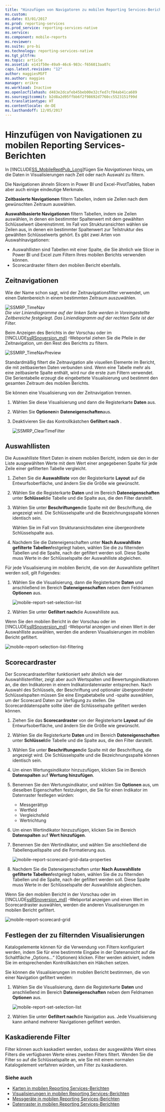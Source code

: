 ```yaml
---
title: "Hinzufügen von Navigatoren zu mobilen Reporting Services-Berichten | Microsoft-Dokumentation"
ms.custom: 
ms.date: 03/01/2017
ms.prod: reporting-services
ms.prod_service: reporting-services-native
ms.service: 
ms.component: mobile-reports
ms.reviewer: 
ms.suite: pro-bi
ms.technology: reporting-services-native
ms.tgt_pltfrm: 
ms.topic: article
ms.assetid: e141f50e-49a9-46c6-983c-f656013aa07c
caps.latest.revision: "12"
author: maggiesMSFT
ms.author: maggies
manager: erikre
ms.workload: Inactive
ms.openlocfilehash: d483e2dcafeb45beb00e32cfed7cf04ab41ca689
ms.sourcegitcommit: b2d8a2d95ffbb6f2f98692d7760cc5523151f99d
ms.translationtype: HT
ms.contentlocale: de-DE
ms.lasthandoff: 12/05/2017
---
```

# <a name="add-navigators-to-reporting-services-mobile-reports"></a>Hinzufügen von Navigationen zu mobilen Reporting Services-Berichten
In [!INCLUDE[SS_MobileReptPub_Long](../../includes/ss-mobilereptpub-long.md)]fügen Sie *Navigationen* hinzu, um die Daten in Visualisierungen nach Zeit oder nach Auswahl zu filtern. 

Die Navigationen ähneln Slicern in Power BI und Excel-PivotTables, haben aber auch einige eindeutige Merkmale.

**Zeitbasierte Navigationen** filtern Tabellen, indem sie Zeilen nach dem gewünschten Zeitraum auswählen. 

**Auswahlbasierte Navigationen** filtern Tabellen, indem sie Zeilen auswählen, in denen ein bestimmter Spaltenwert mit dem gewählten Schlüsselwert übereinstimmt. Im Fall von Strukturansichten wählen sie Zeilen aus, in denen ein bestimmter Spaltenwert zur Teilstruktur des gewählten Schlüsselwerts gehört. Es gibt zwei Arten von Auswahlnavigationen:
* Auswahllisten sind Tabellen mit einer Spalte, die Sie ähnlich wie Slicer in Power BI und Excel zum Filtern Ihres mobilen Berichts verwenden können.
* Scorecardraster filtern den mobilen Bericht ebenfalls. 
  
## <a name="time-navigators"></a>Zeitnavigationen   
  
Wie der Name schon sagt, wird der Zeitnavigationsfilter verwendet, um einen Datenbereich in einem bestimmten Zeitraum auszuwählen.   
  
![SSMRP_TimeNav](../../reporting-services/mobile-reports/media/ssmrp-timenav.png)  
*Die vier Liniendiagramme auf der linken Seite werden in Voreingestellte Zeitbereiche festgelegt. Das Liniendiagramm auf der rechten Seite ist der Filter.*  
  
Beim Anzeigen des Berichts in der Vorschau oder im [!INCLUDE[ssRSnoversion_md](../../includes/ssrsnoversion-md.md)] -Webportal ziehen Sie die Pfeile in der Zeitnavigation, um den Rest des Berichts zu filtern.  
  
![SSMRP_TimeNavPreview](../../reporting-services/mobile-reports/media/ssmrp-timenavpreview.png)  
  
Standardmäßig filtert die Zeitnavigation alle visuellen Elemente im Bericht, die mit zeitbasierten Daten verbunden sind. Wenn eine Tabelle mehr als eine zeitbasierte Spalte enthält, wird nur die erste zum Filtern verwendet. Die Serientabelle erzeugt die eingebettete Visualisierung und bestimmt den gesamten Zeitraum des mobilen Berichts.  
  
Sie können eine Visualisierung von der Zeitnavigation trennen.   
1. Wählen Sie diese Visualisierung und dann die Registerkarte **Daten** aus.  
2. Wählen Sie **Optionen**in **Dateneigenschaften**aus.  
3. Deaktivieren Sie das Kontrollkästchen **Gefiltert nach** .  
  
   ![SSMRP_ClearTimeFilter](../../reporting-services/mobile-reports/media/ssmrp-cleartimefilter.png)  
  
## <a name="selection-lists"></a>Auswahllisten   
  
Die Auswahlliste filtert Daten in einem mobilen Bericht, indem sie den in der Liste ausgewählten Werte mit dem Wert einer angegebenen Spalte für jede Zeile einer gefilterten Tabelle vergleicht. 

1. Ziehen Sie die **Auswahlliste** von der Registerkarte **Layout** auf die Entwurfsoberfläche, und ändern Sie die Größe wie gewünscht.

2. Wählen Sie die Registerkarte **Daten** und im Bereich **Dateneigenschaften** unter **Schlüssel**die Tabelle und die Spalte aus, die den Filter darstellt. 

3. Wählen Sie unter **Beschriftungen**die Spalte mit der Beschriftung, die angezeigt wird. Die Schlüsselspalte und die Bezeichnungsspalte können identisch sein.  
  
   Wählen Sie im Fall von Strukturansichtsdaten eine übergeordnete Schlüsselspalte aus.  
  
4. Nachdem Sie die Dateneigenschaften unter **Nach Auswahlliste gefilterte Tabellen**festgelegt haben, wählen Sie die zu filternden Tabellen und die Spalte, nach der gefiltert werden soll. Diese Spalte muss Werte in der Schlüsselspalte der Auswahlliste abgleichen. 

Für jede Visualisierung im mobilen Bericht, die von der Auswahlliste gefiltert werden soll, gilt Folgendes:

1. Wählen Sie die Visualisierung, dann die Registerkarte **Daten** und anschließend im Bereich **Dateneigenschaften** neben dem Feldnamen **Optionen** aus.

   ![mobile-report-set-selection-list](../../reporting-services/mobile-reports/media/mobile-report-set-selection-list.png)

2. Wählen Sie unter **Gefiltert nach**die Auswahlliste aus.

Wenn Sie den mobilen Bericht in der Vorschau oder im [!INCLUDE[ssRSnoversion_md](../../includes/ssrsnoversion-md.md)] -Webportal anzeigen und einen Wert in der Auswahlliste auswählen, werden die anderen Visualisierungen im mobilen Bericht gefiltert.

![mobile-report-selection-list-filtering](../../reporting-services/mobile-reports/media/mobile-report-selection-list-filtering.png) 
     
## <a name="scorecard-grid"></a>Scorecardraster  
  
Der Scorecardrasterfilter funktioniert sehr ähnlich wie der Auswahllistenfilter, zeigt aber auch Wertspalten und Bewertungsindikatoren an, die den Indikatoren in einem Indikatordatenraster entsprechen. Nach Auswahl des Schlüssels, der Beschriftung und optionaler übergeordneter Schlüsselspalten müssen Sie eine Eingabetabelle und -spalte auswählen, um der Scorecard Daten zur Verfügung zu stellen. Die Scorecarddatenspalte sollte über die Schlüsselspalte gefiltert werden können.  

1. Ziehen Sie das **Scorecardraster** von der Registerkarte **Layout** auf die Entwurfsoberfläche, und ändern Sie die Größe wie gewünscht.

2. Wählen Sie die Registerkarte **Daten** und im Bereich **Dateneigenschaften** unter **Schlüssel**die Tabelle und die Spalte aus, die den Filter darstellt. 

3. Wählen Sie unter **Beschriftungen**die Spalte mit der Beschriftung, die angezeigt wird. Die Schlüsselspalte und die Bezeichnungsspalte können identisch sein.  
  
4. Um einen Wertungsindikator hinzuzufügen, klicken Sie im Bereich **Datenspalten** auf **Wertung hinzufügen**.   
  
5. Benennen Sie den Wertungsindikator, und wählen Sie **Optionen** aus, um dieselben Eigenschaften festzulegen, die Sie für einen Indikator im Datenraster festlegen würden:  
  
   * Messgerättyp
   * Wertfeld
   * Vergleichsfeld
   * Wertrichtung
  
6. Um einen Wertindikator hinzuzufügen, klicken Sie im Bereich **Datenspalten** auf **Wert hinzufügen**.

7. Benennen Sie den Wertindikator, und wählen Sie anschließend die Tabellenquellspalte und die Formatierung aus.  

   ![mobile-report-scorecard-grid-data-properties](../../reporting-services/mobile-reports/media/mobile-report-scorecard-grid-data-properties.png)

8. Nachdem Sie die Dateneigenschaften unter **Nach Auswahlliste gefilterte Tabellen**festgelegt haben, wählen Sie die zu filternden Tabellen und die Spalte, nach der gefiltert werden soll. Diese Spalte muss Werte in der Schlüsselspalte der Auswahlliste abgleichen. 

Wenn Sie den mobilen Bericht in der Vorschau oder im [!INCLUDE[ssRSnoversion_md](../../includes/ssrsnoversion-md.md)] -Webportal anzeigen und einen Wert im Scorecardraster auswählen, werden die anderen Visualisierungen im mobilen Bericht gefiltert.

![mobile-report-scorecard-grid](../../reporting-services/mobile-reports/media/mobile-report-scorecard-grid.png)
    
## <a name="set-which-visualizations-are-filtered"></a>Festlegen der zu filternden Visualisierungen  
  
Katalogelemente können für die Verwendung von Filtern konfiguriert werden, indem Sie für eine bestimmte Eingabe in der Datenansicht auf die Schaltfläche „Options...“ (Optionen) klicken. Filter werden aktiviert, indem Sie im entsprechenden Kontrollkästchen ein Häkchen setzen.  

Sie können die Visualisierungen im mobilen Bericht bestimmen, die von einer Navigation gefiltert werden:

1. Wählen Sie die Visualisierung, dann die Registerkarte **Daten** und anschließend im Bereich **Dateneigenschaften** neben dem Feldnamen **Optionen** aus.

   ![mobile-report-set-selection-list](../../reporting-services/mobile-reports/media/mobile-report-set-selection-list.png)

2. Wählen Sie unter **Gefiltert nach**die Navigation aus. Jede Visualisierung kann anhand mehrerer Navigationen gefiltert werden.
  
## <a name="cascading-filters"></a>Kaskadierende Filter   
  
Filter können auch kaskadiert werden, sodass der ausgewählte Wert eines Filters die verfügbaren Werte eines zweiten Filters filtert. Wenden Sie die Filter so auf die Schlüsselspalte an, wie Sie mit einem normalen Katalogelement verfahren würden, um Filter zu kaskadieren.  

### <a name="see-also"></a>Siehe auch 
  
* [Karten in mobilen Reporting Services-Berichten](../../reporting-services/mobile-reports/maps-in-reporting-services-mobile-reports.md)
* [Visualisierungen in mobilen Reporting Services-Berichten](../../reporting-services/mobile-reports/add-visualizations-to-reporting-services-mobile-reports.md)
* [Messgeräte in mobilen Reporting Services-Berichten](../../reporting-services/mobile-reports/add-gauges-to-mobile-reports-reporting-services.md)
* [Datenraster in mobilen Reporting Services-Berichten](../../reporting-services/mobile-reports/add-data-grids-to-mobile-reports-reporting-services.md)  
